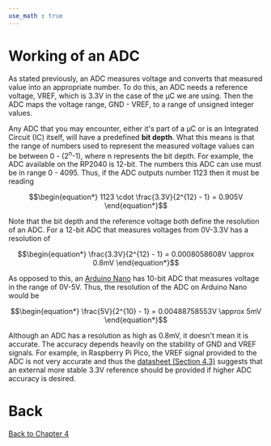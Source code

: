 ```yaml
---
use_math : true
---
```


# Working of an ADC

As stated previously, an ADC measures voltage and converts that measured value into an appropriate number. To do this, an ADC needs a reference voltage, VREF, which is 3.3V in the case of the &mu;C we are using. Then the ADC maps the voltage range, GND - VREF, to a range of unsigned integer values.

Any ADC that you may encounter, either it's part of a &mu;C or is an Integrated Circuit (IC) itself, will have a predefined **bit depth**. What this means is that the range of numbers used to represent the measured voltage values can be between 0 - (2<sup>n</sup>-1), where n represents the bit depth. For example, the ADC available on the RP2040 is 12-bit. The numbers this ADC can use must be in range 0 - 4095. Thus, if the ADC outputs number 1123 then it must be reading


$$\begin{equation*}
1123 \cdot \frac{3.3V}{2^{12} - 1} = 0.905V
\end{equation*}$$

Note that the bit depth and the reference voltage both define the resolution of an ADC. For a 12-bit ADC that measures voltages from 0V-3.3V has a resolution of

$$\begin{equation*}
\frac{3.3V}{2^{12} - 1} = 0.0008058608V \approx 0.8mV
\end{equation*}$$

As opposed to this, an [Arduino Nano](https://store-usa.arduino.cc/products/arduino-nano?selectedStore=us) has 10-bit ADC that measures voltage in the range of 0V-5V. Thus, the resolution of the ADC on Arduino Nano would be


$$\begin{equation*}
\frac{5V}{2^{10} - 1} = 0.00488758553V \approx 5mV
\end{equation*}$$

Although an ADC has a resolution as high as 0.8mV, it doesn't mean it is accurate. The accuracy depends heavily on the stability of GND and VREF signals. For example, in Raspberry Pi Pico, the VREF signal provided to the ADC is not very accurate and thus the [datasheet (Section 4.3)](https://datasheets.raspberrypi.com/pico/pico-datasheet.pdf#page=18) suggests that an external more stable 3.3V reference should be provided if higher ADC accuracy is desired.

# Back
[Back to Chapter 4](../adc.md)
